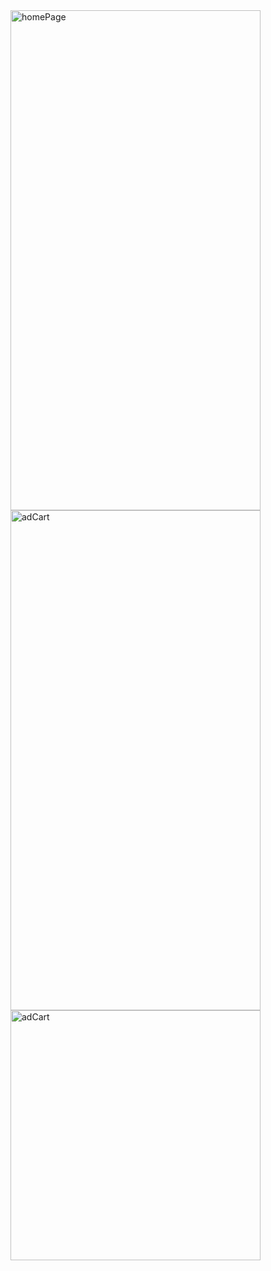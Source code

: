 <img src="https://github.com/user-attachments/assets/22918367-14a8-43cb-81f8-631c0c03bd65" alt="homePage" width="400" height="800"/>


<img src="https://github.com/user-attachments/assets/e10db004-1663-401c-9afd-aba29c119906" alt="adCart" width="400" height="800"/>

<img src="https://github.com/user-attachments/assets/feffcad1-7310-49ef-a3f7-bc3a780a2d" alt="adCart" width="400" height="auto"/>
